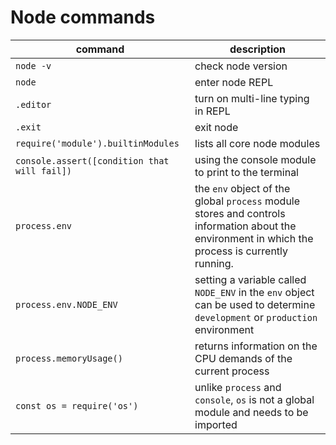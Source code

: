 # Node commands

| command                                      | description                                                                                                                                      |
| -------------------------------------------- | ------------------------------------------------------------------------------------------------------------------------------------------------ |
| `node -v`                                    | check node version                                                                                                                               |
| `node`                                       | enter node REPL                                                                                                                                  |
| `.editor`                                    | turn on multi-line typing in REPL                                                                                                                |
| `.exit`                                      | exit node                                                                                                                                        |
| `require('module').builtinModules`           | lists all core node modules                                                                                                                      |
| `console.assert([condition that will fail])` | using the console module to print to the terminal                                                                                                |
| `process.env`                                | the `env` object of the global `process` module stores and controls information about the environment in which the process is currently running. |
| `process.env.NODE_ENV`                       | setting a variable called `NODE_ENV` in the `env` object can be used to determine `development` or `production` environment                      |
| `process.memoryUsage()`                      | returns information on the CPU demands of the current process                                                                                    |
| `const os = require('os')`                   | unlike `process` and `console`, `os` is not a global module and needs to be imported                                                             |
